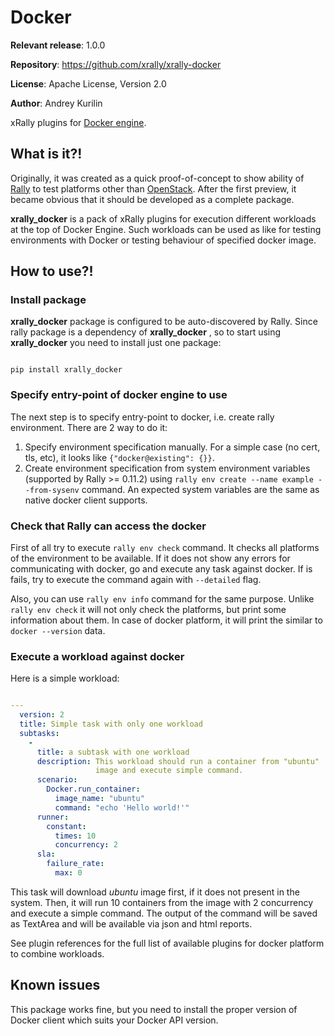 # Docker

__Relevant release__: 1.0.0

__Repository__: <https://github.com/xrally/xrally-docker>

__License__: Apache License, Version 2.0

__Author__: Andrey Kurilin

xRally plugins for [Docker engine](https://www.docker.com).

## What is it?!

Originally, it was created as a quick proof-of-concept to show ability of
[Rally](https://github.com/openstack/rally) to test platforms other than
[OpenStack](https://www.openstack.org/). After the first preview,
it became obvious that it should be developed as a complete package.

__xrally_docker__ is a pack of xRally plugins for execution different workloads
at the top of Docker Engine. Such workloads can be used as like for testing
environments with Docker or testing behaviour of specified docker image.

## How to use?!

### Install package

__xrally_docker__ package is configured to be auto-discovered by Rally. Since
rally package is a dependency of __xrally_docker__ , so to start using
__xrally_docker__ you need to install just one package:

```commandline

pip install xrally_docker

```

### Specify entry-point of docker engine to use

The next step is to specify entry-point to docker, i.e. create rally
environment. There are 2 way to do it:

1. Specify environment specification manually. For a simple case (no cert,
   tls, etc), it looks like ``{"docker@existing": {}}``.
2. Create environment specification from system environment variables
   (supported by Rally >= 0.11.2) using
   ``rally env create --name example --from-sysenv`` command. An expected
   system variables are the same as native docker client supports.

### Check that Rally can access the docker

First of all try to execute ``rally env check`` command. It checks all
platforms of the environment to be available. If it does not show any errors
for communicating with docker, go and execute any task against docker.
If is fails, try to execute the command again with ``--detailed`` flag.

Also, you can use ``rally env info`` command for the same purpose. Unlike
``rally env check`` it will not only check the platforms, but print some
information about them. In case of docker platform, it will print the similar
to ``docker --version`` data.

### Execute a workload against docker

Here is a simple workload:

```yaml

---
  version: 2
  title: Simple task with only one workload
  subtasks:
    -
      title: a subtask with one workload
      description: This workload should run a container from "ubuntu"
                   image and execute simple command.
      scenario:
        Docker.run_container:
          image_name: "ubuntu"
          command: "echo 'Hello world!'"
      runner:
        constant:
          times: 10
          concurrency: 2
      sla:
        failure_rate:
          max: 0
```

This task will download _ubuntu_ image first, if it does not present in the
system. Then, it will run 10 containers from the image with 2 concurrency and
execute a  simple command. The output of the command will be saved as
TextArea and will be available via json and html reports.

See plugin references for the full list of available plugins for docker
platform to combine workloads.

## Known issues

This package works fine, but you need to install the proper version of Docker
client which suits your Docker API version.

